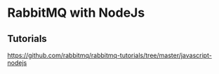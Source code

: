 # RabbitMQ with NodeJs

## Tutorials

<https://github.com/rabbitmq/rabbitmq-tutorials/tree/master/javascript-nodejs>
